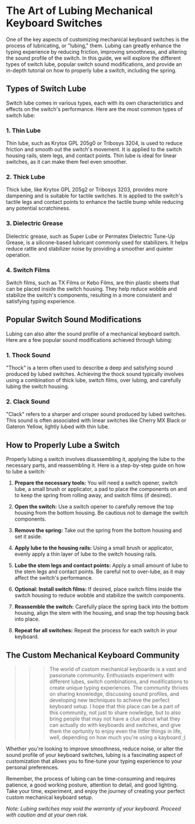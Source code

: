 # The Art of Lubing Mechanical Keyboard Switches

One of the key aspects of customizing mechanical keyboard switches is the process of lubricating, or "lubing," them. Lubing can greatly enhance the typing experience by reducing friction, improving smoothness, and altering the sound profile of the switch. In this guide, we will explore the different types of switch lube, popular switch sound modifications, and provide an in-depth tutorial on how to properly lube a switch, including the spring.

## Types of Switch Lube

Switch lube comes in various types, each with its own characteristics and effects on the switch's performance. Here are the most common types of switch lube:

### 1. Thin Lube

Thin lube, such as Krytox GPL 205g0 or Tribosys 3204, is used to reduce friction and smooth out the switch's movement. It is applied to the switch housing rails, stem legs, and contact points. Thin lube is ideal for linear switches, as it can make them feel even smoother.

### 2. Thick Lube

Thick lube, like Krytox GPL 205g2 or Tribosys 3203, provides more dampening and is suitable for tactile switches. It is applied to the switch's tactile legs and contact points to enhance the tactile bump while reducing any potential scratchiness.

### 3. Dielectric Grease

Dielectric grease, such as Super Lube or Permatex Dielectric Tune-Up Grease, is a silicone-based lubricant commonly used for stabilizers. It helps reduce rattle and stabilizer noise by providing a smoother and quieter operation.

### 4. Switch Films

Switch films, such as TX Films or Kebo Films, are thin plastic sheets that can be placed inside the switch housing. They help reduce wobble and stabilize the switch's components, resulting in a more consistent and satisfying typing experience.

## Popular Switch Sound Modifications

Lubing can also alter the sound profile of a mechanical keyboard switch. Here are a few popular sound modifications achieved through lubing:

### 1. Thock Sound

"Thock" is a term often used to describe a deep and satisfying sound produced by lubed switches. Achieving the thock sound typically involves using a combination of thick lube, switch films, over lubing, and carefully lubing the switch housing.

### 2. Clack Sound

"Clack" refers to a sharper and crisper sound produced by lubed switches. This sound is often associated with linear switches like Cherry MX Black or Gateron Yellow, lightly lubed with thin lube.

## How to Properly Lube a Switch

Properly lubing a switch involves disassembling it, applying the lube to the necessary parts, and reassembling it. Here is a step-by-step guide on how to lube a switch:

1. **Prepare the necessary tools:** You will need a switch opener, switch lube, a small brush or applicator, a pad to place the components on and to keep the spring from rolling away, and switch films (if desired).

2. **Open the switch:** Use a switch opener to carefully remove the top housing from the bottom housing. Be cautious not to damage the switch components.

3. **Remove the spring:** Take out the spring from the bottom housing and set it aside.

4. **Apply lube to the housing rails:** Using a small brush or applicator, evenly apply a thin layer of lube to the switch housing rails.

5. **Lube the stem legs and contact points:** Apply a small amount of lube to the stem legs and contact points. Be careful not to over-lube, as it may affect the switch's performance.

6. **Optional: Install switch films:** If desired, place switch films inside the switch housing to reduce wobble and stabilize the switch components.

7. **Reassemble the switch:** Carefully place the spring back into the bottom housing, align the stem with the housing, and snap the top housing back into place.

8. **Repeat for all switches:** Repeat the process for each switch in your keyboard.

## The Custom Mechanical Keyboard Community

>>> The world of custom mechanical keyboards is a vast and passionate community. Enthusiasts experiment with different lubes, switch combinations, and modifications to create unique typing experiences. The community thrives on sharing knowledge, discussing sound profiles, and developing new techniques to achieve the perfect keyboard setup. I hope that this place can be a part of this community, not just to share nowledge, but to also bring people that may not have a clue about what they can actually do with keyboards and switches, and give them the oprtunity to enjoy even the littler things in life, well, depending on how much you're using a kayboard ;)

Whether you're looking to improve smoothness, reduce noise, or alter the sound profile of your keyboard switches, lubing is a fascinating aspect of customization that allows you to fine-tune your typing experience to your personal preferences.

Remember, the process of lubing can be time-consuming and requires patience, a good working posture, attention to detail, and good lighting. Take your time, experiment, and enjoy the journey of creating your perfect custom mechanical keyboard setup.

*Note: Lubing switches may void the warranty of your keyboard. Proceed with caution and at your own risk.*